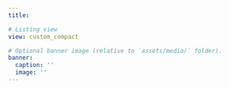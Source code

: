 ```yaml
---
title: 

# Listing view
view: custom_compact

# Optional banner image (relative to `assets/media/` folder).
banner:
  caption: ''
  image: ''
---
```

